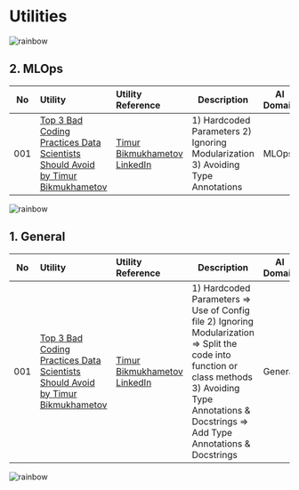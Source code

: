 # Utilities

![rainbow](https://github.com/ancilcleetus/My-Learning-Journey/assets/25684256/839c3524-2a1d-4779-85a0-83c562e1e5e5)

## 2. MLOps

| No | Utility | Utility Reference | Description | AI Domain | Comments |
| -- | :------ | :---------------- | ----------- | --------- | :------- |
| 001 | [Top 3 Bad Coding Practices Data Scientists Should Avoid by Timur Bikmukhametov](https://nbviewer.org/github/ancilcleetus/My-Learning-Journey/blob/main/Tools-Libraries-Utilities/Utilities/General/Top-3-Bad-Coding-Practices-by-Timur-Bikmukhametov.pdf) | [Timur Bikmukhametov LinkedIn](https://www.linkedin.com/in/timurbikmukhametov/) | 1) Hardcoded Parameters 2) Ignoring Modularization 3) Avoiding Type Annotations | MLOps | $\textbf{\color{red}Adhere rigorously to the coding guidelines in all projects.}$ |

![rainbow](https://github.com/ancilcleetus/My-Learning-Journey/assets/25684256/839c3524-2a1d-4779-85a0-83c562e1e5e5)

## 1. General

| No | Utility | Utility Reference | Description | AI Domain | Comments |
| -- | :------ | :---------------- | ----------- | --------- | :------- |
| 001 | [Top 3 Bad Coding Practices Data Scientists Should Avoid by Timur Bikmukhametov](https://nbviewer.org/github/ancilcleetus/My-Learning-Journey/blob/main/Tools-Libraries-Utilities/Utilities/General/Top-3-Bad-Coding-Practices-by-Timur-Bikmukhametov.pdf) | [Timur Bikmukhametov LinkedIn](https://www.linkedin.com/in/timurbikmukhametov/) | 1) Hardcoded Parameters => Use of Config file 2) Ignoring Modularization => Split the code into function or class methods 3) Avoiding Type Annotations & Docstrings => Add Type Annotations & Docstrings | General | $\textbf{\color{red}Adhere rigorously to the coding guidelines in all projects.}$ |

![rainbow](https://github.com/ancilcleetus/My-Learning-Journey/assets/25684256/839c3524-2a1d-4779-85a0-83c562e1e5e5)
